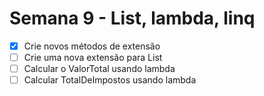# Semana 9 - List, lambda, linq
- [x] Crie novos métodos de extensão
- [ ] Crie uma nova extensão para List
- [ ] Calcular o ValorTotal usando lambda
- [ ] Calcular TotalDeImpostos usando lambda
